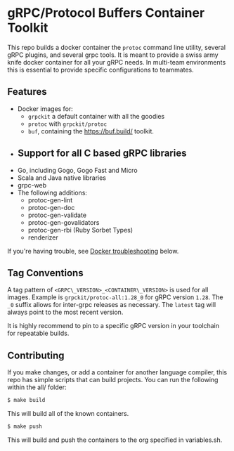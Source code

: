 # gRPC/Protocol Buffers Container Toolkit

This repo builds a docker container the `protoc` command line utility, several gRPC plugins, and
several grpc tools. It is meant to provide a swiss army knife docker container for all your gRPC
needs. In multi-team environments this is essential to provide specific configurations to teammates.

## Features

- Docker images for:
  - `grpckit` a default container with all the goodies
  - `protoc` with `grpckit/protoc`
  - `buf`, containing the https://buf.build/ toolkit.
- Support for all C based gRPC libraries
  - 
- Go, including Gogo, Gogo Fast and Micro
- Scala and Java native libraries
- grpc-web 
- The following additions:
  - protoc-gen-lint
  - protoc-gen-doc
  - protoc-gen-validate
  - protoc-gen-govalidators
  - protoc-gen-rbi (Ruby Sorbet Types)
  - renderizer 
  
If you're having trouble, see [Docker troubleshooting](#docker-troubleshooting) below.

## Tag Conventions

A  tag pattern of `<GRPC\_VERSION>_<CONTAINER\_VERSION>` is used for all images.
Example is `grpckit/protoc-all:1.28_0` for gRPC version `1.28`. The `_0` suffix allows for inter-grpc releases as necessary. The `latest` tag will always point to the most recent version.

It is highly recommend to pin to a specific gRPC version in your toolchain for repeatable builds. 


## Contributing

If you make changes, or add a container for another language compiler, this repo
has simple scripts that can build projects. You can run the following within the
all/ folder:

```sh
$ make build
```

This will build all of the known containers.

```sh
$ make push
```

This will build and push the containers to the org specified in variables.sh.
